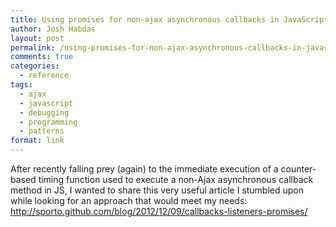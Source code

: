 ```yaml
---
title: Using promises for non-ajax asynchronous callbacks in JavaScript
author: Josh Habdas
layout: post
permalink: /using-promises-for-non-ajax-asynchronous-callbacks-in-javascript/
comments: true
categories:
  - reference
tags:
  - ajax
  - javascript
  - debugging
  - programming
  - patterns
format: link
---
```

After recently falling prey (again) to the immediate execution of a counter-based timing function used to execute a non-Ajax asynchronous callback method in JS, I wanted to share this very useful article I stumbled upon while looking for an approach that would meet my needs: <http://sporto.github.com/blog/2012/12/09/callbacks-listeners-promises/>
